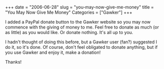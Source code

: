 +++
date = "2006-06-28"
slug = "you-may-now-give-me-money"
title = "You May Now Give Me Money"
Categories = ["Gawker"]
+++

I added a PayPal donate button to the Gawker website so you may now commence with the giving of money to me.  Feel free to donate as much (or as little) as you would like.  Or donate nothing.  It's all up to you.





I hadn't thought of doing this before, but a Gawker user (fan?) suggested I do it, so it's done.  Of course, don't feel obligated to donate anything, but if you use Gawker and enjoy it, make a donation!





Thanks!  





  

